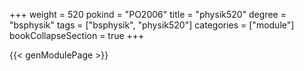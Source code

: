 +++
weight = 520
pokind = "PO2006"
title = "physik520"
degree = "bsphysik"
tags = ["bsphysik", "physik520"]
categories = ["module"]
bookCollapseSection = true
+++

{{< genModulePage >}}
